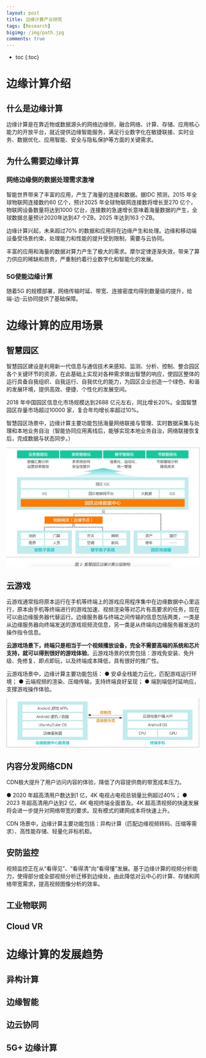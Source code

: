 ```yaml
---
layout: post
title: 边缘计算产业研究
tags: [Research]
bigimg: /img/path.jpg
comments: true
---
```


* toc
{:toc}

# 边缘计算介绍

## 什么是边缘计算

边缘计算是在靠近物或数据源头的网络边缘侧，融合网络、计算、存储、应用核心能力的开放平台，就近提供边缘智能服务，满足行业数字化在敏捷联接、实时业务、数据优化、应用智能、安全与隐私保护等方面的关键需求。

## 为什么需要边缘计算

### 网络边缘侧的数据处理需求激增

智能世界带来了丰富的应用，产生了海量的连接和数据。据IDC 预测，2015 年全球物联网连接数约60 亿个，预计2025 年全球物联网连接数将增长至270 亿个，物联网设备数量将达到1000 亿台，连接数的急速增长意味着海量数据的产生，全球数据总量预计2020年达到47 个ZB，2025 年达到163 个ZB。

边缘计算兴起，未来超过70% 的数据和应用将在边缘产生和处理。边缘和移动端设备受场景约束，处理能力和性能的提升受到限制，需要与云协同。

丰富的应用和海量的数据对算力产生了极大的需求。摩尔定律逐渐失效，带来了算力供应的稀缺和昂贵，严重制约着行业数字化和智能化的发展。

### 5G使能边缘计算

随着5G 的规模部署，网络传输时延、带宽、连接密度均得到数量级的提升，给端-边-云协同提供了基础保障。

# 边缘计算的应用场景

## 智慧园区

智慧园区建设是利用新一代信息与通信技术来感知、监测、分析、控制、整合园区各个关键环节的资源，在此基础上实现对各种需求做出智慧的响应，使园区整体的运行具备自我组织、自我运行、自我优化的能力，为园区企业创造一个绿色、和谐的发展环境，提供高效、便捷、个性化的发展空间。

2018 年中国园区信息化市场规模达到2688 亿元左右，同比增长20%。全国智慧园区存量市场超过10000 家，复合年均增长率超过10%。

智慧园区场景中，边缘计算主要功能包括海量网络联接与管理、实时数据采集与处理和本地业务自治（智能协同应用离线后，能够实现本地业务自治，网络联接恢复后，完成数据与状态同步。）

![图 智慧园区边缘计算分层架构](https://github.com/kevinsblog/kevinsblog.github.io/blob/master/img/1593610899107.jpg)

## 云游戏

云游戏通常指将原本运行在手机等终端上的游戏应用程序集中在边缘数据中心里运行，原本由手机等终端进行的游戏加速、视频渲染等对芯片有高要求的任务，现在可以由边缘服务器代替运行。边缘服务器与终端之间传输的信息包括两类，一类是从边缘服务器向终端发送的游戏视频流信息，另一类是从终端向边缘服务器发送的操作指令信息。

**云游戏场景下，终端只是相当于一个视频播放设备，完全不需要高端的系统和芯片支持，就可以得到很好的游戏体验**。云游戏场景的优势包括：游戏免安装、免升级、免修复、即点即玩，以及终端成本降低，具有很好的推广性。

云游戏场景中，边缘计算主要功能包括：
● 安卓全栈能力云化，匹配游戏运行环境；
● 云端视频的渲染、压缩传输，支持终端良好呈现；
● 端到端低时延响应，支撑游戏操作体验。

![图 云游戏方案全栈示意图](https://github.com/kevinsblog/kevinsblog.github.io/blob/master/img/1593611373918.jpg)

## 内容分发网络CDN

CDN极大提升了用户访问内容的体验，降低了内容提供商的带宽成本压力。

● 2020 年超高清用户数达到1 亿，4K 电视占电视总销量比例超过40%；
● 2023 年超高清用户达到2 亿，4K 电视终端全面普及。4K 超高清视频的快速发展将会进一步提升对网络带宽的要求。现有模式的建网成本将快速上升。

CDN 场景中，边缘计算主要功能包括：异构计算（匹配边缘视频转码、压缩等需求）、高性能存储、轻量化非标机柜。

## 安防监控

视频监控正在从“看得见”、“看得清”向“看得懂”发展。基于边缘计算的视频分析能力，使得部分或全部视频分析迁移到边缘处，由此降低对云中心的计算、存储和网络带宽需求，提高视频图像分析的效率。

## 工业物联网

## Cloud VR

# 边缘计算的发展趋势

## 异构计算

## 边缘智能

## 边云协同

## 5G+ 边缘计算